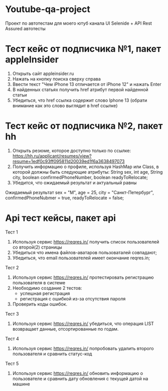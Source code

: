 # Youtube-qa-project
Проект по автотестам для моего ютуб канала UI Selenide + API Rest Assured автотесты

# Тест кейс от подписчика №1, пакет appleInsider

1. Открыть сайт appleinsider.ru
2. Нажать на кнопку поиска сверху справа
3. Ввести текст "Чем iPhone 13 отличается от iPhone 12" и нажать Enter
4. В найденных статьях получить href атрибут первой найденной статьи
5. Убедиться, что href ссылка содержит слово Iphone 13 (обрати внимание как это слово выглядит в href ссылке)

# Тест кейс от подписчика №2, пакет hh
1) Открыть резюме, которое доступно только по ссылке: https://hh.ru/applicant/resumes/view?resume=1edf0c93ff095811d20039ed1f6a3638497073
2) Получить информацию о профиле, используя HashMap или Class, в которой должны быть следующие атрибуты:
String sex, int age, String city, boolean confirmedPhoneNumber, boolean readyToRelocate;
3) Убедится, что ожидаемый результат и актуальный равны

Ожидаемый результат sex = "М", age = 25, city = "Санкт-Петербург", confirmedPhoneNubmer = true, readyToRelocate = false; 

# Api тест кейсы, пакет api

Тест 1

1. Используя сервис https://reqres.in/ получить список пользователей со второй(2) страницы
2. Убедиться что имена файлов-аватаров пользоваталей совпадают;
3. Убедиться, что email пользователей имеет окончание reqres.in;

Тест 2

1. Используя сервис https://reqres.in/ протестировать регистрацию пользователя в системе
2. Необходимо создание 2 тестов:
   - успешная регистрация
   - регистрация с ошибкой из-за отсутствия пароля
3. Проверить коды ошибок.

Тест 3
1. Используя сервис https://reqres.in/ убедиться, что операция LIST<RESOURCE> возвращает данные,
отсортированные по годам.

Тест 4
1. Используя сервис https://reqres.in/ попробовать удалить второго пользователя и сравнить статус-код
  
Тест 5
1. Используя сервис https://reqres.in/ обновить информацию о пользователе и сравнить дату обновления с текущей датой на машине
